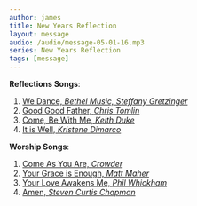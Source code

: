 ```yaml
---
author: james
title: New Years Reflection
layout: message
audio: /audio/message-05-01-16.mp3
series: New Years Reflection
tags: [message]
---
```


**Reflections Songs**:

1. [We Dance, *Bethel Music, Steffany Gretzinger* ](https://www.youtube.com/watch?v=86P1rmOEMhk)
2. [Good Good Father, *Chris Tomlin*](https://www.youtube.com/watch?v=UgCsbnhTNDo)
3. [Come, Be With Me, *Keith Duke*](https://www.youtube.com/watch?v=mLy0qzcPXVo)
4. [It is Well, *Kristene Dimarco*](https://www.youtube.com/watch?v=wGozVAyhMCo)

**Worship Songs**:

1. [Come As You Are, *Crowder*](https://www.youtube.com/watch?v=HELQyZNnR-g)
2. [Your Grace is Enough, *Matt Maher*](https://www.youtube.com/watch?v=LISbMRp0Y64)
3. [Your Love Awakens Me, *Phil Whickham*](https://www.youtube.com/watch?v=VIMh6lS6VjE)
4. [Amen, *Steven Curtis Chapman*](https://www.youtube.com/watch?v=QOEo6epUQjQ)
